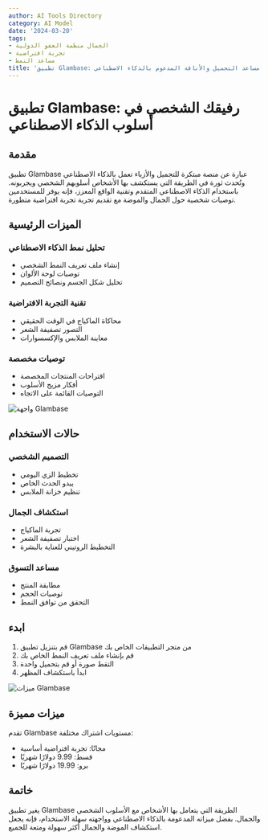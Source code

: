 ```yaml
---
author: AI Tools Directory
category: AI Model
date: '2024-03-20'
tags:
- الجمال منظمة العفو الدولية
- تجربة افتراضية
- مساعد النمط
title: 'تطبيق Glambase: مساعد التجميل والأناقة المدعوم بالذكاء الاصطناعي'
---
```


# تطبيق Glambase: رفيقك الشخصي في أسلوب الذكاء الاصطناعي

## مقدمة

تطبيق Glambase عبارة عن منصة مبتكرة للتجميل والأزياء تعمل بالذكاء الاصطناعي وتُحدث ثورة في الطريقة التي يستكشف بها الأشخاص أسلوبهم الشخصي ويجربونه. باستخدام الذكاء الاصطناعي المتقدم وتقنية الواقع المعزز، فإنه يوفر للمستخدمين توصيات شخصية حول الجمال والموضة مع تقديم تجربة تجربة افتراضية متطورة.

## الميزات الرئيسية

### تحليل نمط الذكاء الاصطناعي
- إنشاء ملف تعريف النمط الشخصي
- توصيات لوحة الألوان
- تحليل شكل الجسم ونصائح التصميم

### تقنية التجربة الافتراضية
- محاكاة الماكياج في الوقت الحقيقي
- التصور تصفيفة الشعر
- معاينة الملابس والإكسسوارات

### توصيات مخصصة
- اقتراحات المنتجات المخصصة
- أفكار مزيج الأسلوب
- التوصيات القائمة على الاتجاه

![واجهة Glambase](path/to/glambase-interface.jpg)

## حالات الاستخدام

### التصميم الشخصي
- تخطيط الزي اليومي
- يبدو الحدث الخاص
- تنظيم خزانة الملابس

### استكشاف الجمال
- تجربة الماكياج
- اختبار تصفيفة الشعر
- التخطيط الروتيني للعناية بالبشرة

### مساعد التسوق
- مطابقة المنتج
- توصيات الحجم
- التحقق من توافق النمط

## ابدء

1. قم بتنزيل تطبيق Glambase من متجر التطبيقات الخاص بك
2. قم بإنشاء ملف تعريف النمط الخاص بك
3. التقط صورة أو قم بتحميل واحدة
4. ابدأ باستكشاف المظهر

![ميزات Glambase](path/to/glambase-features.jpg)

## ميزات مميزة

تقدم Glambase مستويات اشتراك مختلفة:
- مجانًا: تجربة افتراضية أساسية
- قسط: 9.99 دولارًا شهريًا
- برو: 19.99 دولارًا شهريًا

## خاتمة

يغير تطبيق Glambase الطريقة التي يتعامل بها الأشخاص مع الأسلوب الشخصي والجمال. بفضل ميزاته المدعومة بالذكاء الاصطناعي وواجهته سهلة الاستخدام، فإنه يجعل استكشاف الموضة والجمال أكثر سهولة ومتعة للجميع.